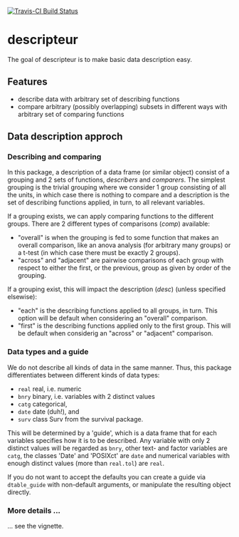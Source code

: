 [![Travis-CI Build Status](https://travis-ci.org/.svg?branch=master)](https://travis-ci.org/)

# descripteur

The goal of descripteur is to make basic data description easy.

## Features

 + describe data with arbitrary set of describing functions
 + compare arbitrary (possibly overlapping) subsets in different ways with arbitrary set of comparing functions

## Data description approch

### Describing and comparing

In this package, a description of a data frame (or similar object)
consist of a grouping and 2 sets of functions, *describers* and
*comparers*. The simplest grouping is the trivial grouping where we
consider 1 group consisting of all the units, in which case there is
nothing to compare and a description is the set of describing
functions applied, in turn, to all relevant variables.

If a grouping exists, we can apply comparing functions to the
different groups. There are 2 different types of comparisons
(*comp*) available:

  +  "overall" is when the grouping is fed to some function that makes
an overall comparison, like an anova analysis (for arbitrary many
groups) or a t-test (in which case there must be exactly 2 groups).
  +  "across" and "adjacent" are pairwise comparisons of each group
  with respect to either the first, or the previous, group as given by
  order of the grouping.

If a grouping exist, this will impact the description (*desc*) (unless
specified elsewise):

  +  "each" is the describing functions applied to all groups, in
    turn. This option will be default when considering an "overall"
    comparison.
  +  "first" is the describing functions applied only to the first
    group. This will be default when considerig an "across" or
    "adjacent" comparison.


### Data types and a guide

We do not describe all kinds of data in the same manner. Thus, this
package differentiates between different kinds of data types:

 + `real` real, i.e. numeric
 + `bnry` binary, i.e. variables with 2 distinct values
 + `catg` categorical,
 + `date` date (duh!), and
 + `surv` class Surv from the survival package.

This will be determined by a 'guide', which is a data frame that for each
variables specifies how it is to be described. Any variable with only 2 distinct
values will be regarded as `bnry`, other text- and factor variables are `catg`,
the classes 'Date' and 'POSIXct' are `date` and numerical variables with enough
distinct values (more than `real.tol`) are `real`.

If you do not want to accept the defaults you can create a guide via
`dtable_guide` with non-default arguments, or manipulate the resulting
object directly.

### More details ...
... see the vignette.
